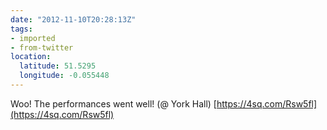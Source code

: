 ```yaml
---
date: "2012-11-10T20:28:13Z"
tags:
- imported
- from-twitter
location:
  latitude: 51.5295
  longitude: -0.055448
---
```

Woo\! The performances went well\! \(@ York Hall\) [https://4sq.com/Rsw5fl](https://4sq.com/Rsw5fl)

